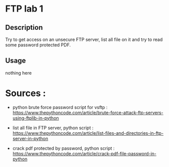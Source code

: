 # FTP lab 1

## Description

Try to get access on an unsecure FTP server, list all file on it and try to read some password protected PDF.

## Usage 

nothing here

# Sources : 

- python brute force password script for vsftp : https://www.thepythoncode.com/article/brute-force-attack-ftp-servers-using-ftplib-in-python

- list all file in FTP server, python script : https://www.thepythoncode.com/article/list-files-and-directories-in-ftp-server-in-python

- crack pdf protected by password, python script : https://www.thepythoncode.com/article/crack-pdf-file-password-in-python